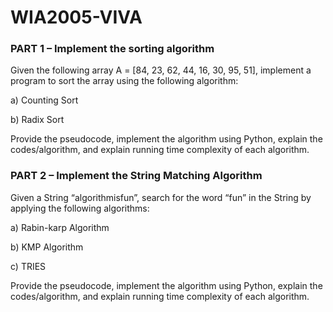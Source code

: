 # WIA2005-VIVA

### PART 1 – Implement the sorting algorithm

Given the following array A = [84, 23, 62, 44, 16, 30, 95, 51], implement a program to sort the array using the following algorithm:

a) Counting Sort

b) Radix Sort

Provide the pseudocode, implement the algorithm using Python,  explain the codes/algorithm, and  explain running time complexity of each algorithm.


### PART 2 – Implement the String Matching Algorithm

Given a String “algorithmisfun”, search for the word “fun” in the String by applying the following algorithms:

a) Rabin-karp Algorithm 

b) KMP Algorithm 

c) TRIES

Provide the pseudocode, implement the algorithm using Python, explain the codes/algorithm, and  explain running time complexity of each algorithm.
